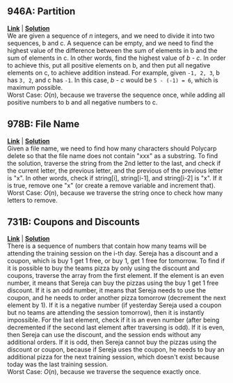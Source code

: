 ## 946A: Partition
[**Link**](http://codeforces.com/problemset/problem/946/A/) | [**Solution**](http://codeforces.com/contest/946/submission/44466827)\
We are given a sequence of *n* integers, and we need to divide it into two sequences, b and c. A sequence can be empty, and we need to find the highest value of the difference between the sum of elements in b and the sum of elements in c. In other words, find the highest value of *b - c*. In order to achieve this, put all positive elements on b, and then put all negative elements on c, to achieve addition instead. For example, given `-1, 2, 3`, b has `3, 2`, and c has `-1`. In this case, *b - c* would be `5 - (-1) = 6`, which is maximum possible.\
Worst Case: *O*(*n*), because we traverse the sequence once, while adding all positive numbers to b and all negative numbers to c.

## 978B: File Name
[**Link**](http://codeforces.com/problemset/problem/978/B) | [**Solution**](http://codeforces.com/contest/978/submission/44466939)\
Given a file name, we need to find how many characters should Polycarp delete so that the file name does not contain "xxx" as a substring. To find the solution, traverse the string from the 2nd letter to the last, and check if the current letter, the previous letter, and the previous of the previous letter is "x". In other words, check if string[i], string[i-1], and string[i-2] is "x". If it is true, remove one "x" (or create a remove variable and increment that).\
Worst Case: *O*(*n*), because we traverse the string once to check how many letters to remove.

## 731B: Coupons and Discounts
[**Link**](http://codeforces.com/problemset/problem/731/B) | [**Solution**](http://codeforces.com/contest/731/submission/44467108)\
There is a sequence of numbers that contain how many teams will be attending the training session on the i-th day. Sereja has a discount and a coupon, which is buy 1 get 1 free, or buy 1, get 1 free for tomorrow. To find if it is possible to buy the teams pizza by only using the discount and coupons, traverse the array from the first element. If the element is an even number, it means that Sereja can buy the pizzas using the buy 1 get 1 free discount. If it is an odd number, it means that Sereja needs to use the coupon, and he needs to order another pizza tomorrow (decrement the next element by 1). If it is a negative number (if yesterday Sereja used a coupon but no teams are attending the session tomorrow), then it is instantly impossible. For the last element, check if it is an even number (after being decremented if the second last element after traversing is odd). If it is even, then Sereja can use the discount, and the session ends without any additional orders. If it is odd, then Sereja cannot buy the pizzas using the discount or coupon, because if Sereja uses the coupon, he needs to buy an additional pizza for the next training session, which doesn't exist because today was the last training session.\
Worst Case: *O*(*n*), because we traverse the sequence exactly once.
